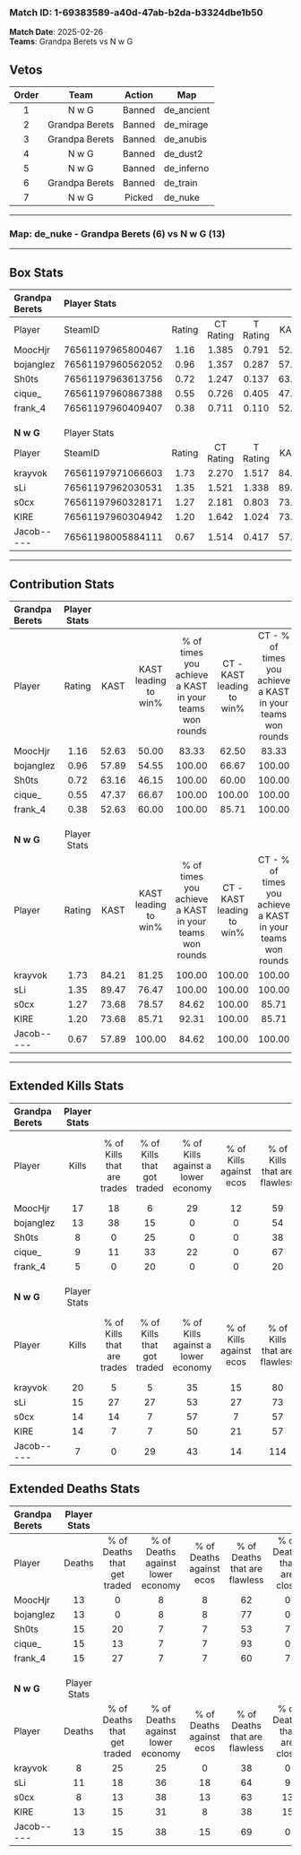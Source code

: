 ### Match ID: 1-69383589-a40d-47ab-b2da-b3324dbe1b50  
**Match Date**: 2025-02-26  
**Teams**: Grandpa Berets vs N w G  

## Vetos  

| Order | Team | Action | Map |
| :---: | :--: | :----: | --- |
| 1 | N w G | Banned | de_ancient |
| 2 | Grandpa Berets | Banned | de_mirage |
| 3 | Grandpa Berets | Banned | de_anubis |
| 4 | N w G | Banned | de_dust2 |
| 5 | N w G | Banned | de_inferno |
| 6 | Grandpa Berets | Banned | de_train |
| 7 | N w G | Picked | de_nuke |

---  

### **Map**: de_nuke - Grandpa Berets (6) vs N w G (13)  
---  

## Box Stats  

| **Grandpa Berets** | Player Stats      |        |           |          |       |       |       |         |        |      |     |
| :- | :- | :-: | :-: | :-: | :-: | :-: | :-: | :-: | :-: | :-: | :-: |
| Player             | SteamID           | Rating | CT Rating | T Rating | KAST  |  ADR  | Kills | Assists | Deaths | K/D  | HS% |
| MoocHjr            | 76561197965800467 |  1.16  |   1.385   |  0.791   | 52.63 | 92.5  |  17   |    1    |   13   | 1.31 | 70  |
| bojanglez          | 76561197960562052 |  0.96  |   1.357   |  0.287   | 57.89 | 75.4  |  13   |    2    |   13   | 1.00 | 38  |
| Sh0ts              | 76561197963613756 |  0.72  |   1.247   |  0.137   | 63.16 | 66.7  |   8   |    7    |   15   | 0.53 | 62  |
| cique_             | 76561197960867388 |  0.55  |   0.726   |  0.405   | 47.37 | 48.6  |   9   |    0    |   15   | 0.60 | 33  |
| frank_4            | 76561197960409407 |  0.38  |   0.711   |  0.110   | 52.63 | 37.5  |   5   |    1    |   15   | 0.33 | 60  |
|                    |                   |        |           |          |       |       |       |         |        |      |     |
|                    |                   |        |           |          |       |       |       |         |        |      |     |
|                    |                   |        |           |          |       |       |       |         |        |      |     |
| **N w G**          | Player Stats      |        |           |          |       |       |       |         |        |      |     |
| Player             | SteamID           | Rating | CT Rating | T Rating | KAST  |  ADR  | Kills | Assists | Deaths | K/D  | HS% |
| krayvok            | 76561197971066603 |  1.73  |   2.270   |  1.517   | 84.21 | 107.5 |  20   |    5    |   8    | 2.50 | 50  |
| sLi                | 76561197962030531 |  1.35  |   1.521   |  1.338   | 89.47 | 71.3  |  15   |    6    |   11   | 1.36 | 33  |
| s0cx               | 76561197960328171 |  1.27  |   2.181   |  0.803   | 73.68 | 75.8  |  14   |    2    |   8    | 1.75 | 71  |
| KIRE               | 76561197960304942 |  1.20  |   1.642   |  1.024   | 73.68 | 89.8  |  14   |    7    |   13   | 1.08 | 50  |
| Jacob-----         | 76561198005884111 |  0.67  |   1.514   |  0.417   | 57.89 | 60.8  |   7   |    7    |   13   | 0.54 | 57  |
---  

## Contribution Stats  

| **Grandpa Berets** | Player Stats |       |                      |                                                        |                           |                                                             |                          |                                                            |
| :- | :-: | :-: | :-: | :-: | :-: | :-: | :-: | :-: |
| Player             |    Rating    | KAST  | KAST leading to win% | % of times you achieve a KAST in your teams won rounds | CT - KAST leading to win% | CT - % of times you achieve a KAST in your teams won rounds | T - KAST leading to win% | T - % of times you achieve a KAST in your teams won rounds |
| MoocHjr            |     1.16     | 52.63 |        50.00         |                         83.33                          |           62.50           |                            83.33                            |           0.00           |                            0.00                            |
| bojanglez          |     0.96     | 57.89 |        54.55         |                         100.00                         |           66.67           |                           100.00                            |           0.00           |                            0.00                            |
| Sh0ts              |     0.72     | 63.16 |        46.15         |                         100.00                         |           60.00           |                           100.00                            |           0.00           |                            0.00                            |
| cique_             |     0.55     | 47.37 |        66.67         |                         100.00                         |          100.00           |                           100.00                            |           0.00           |                            0.00                            |
| frank_4            |     0.38     | 52.63 |        60.00         |                         100.00                         |           85.71           |                           100.00                            |           0.00           |                            0.00                            |
|                    |              |       |                      |                                                        |                           |                                                             |                          |                                                            |
|                    |              |       |                      |                                                        |                           |                                                             |                          |                                                            |
|                    |              |       |                      |                                                        |                           |                                                             |                          |                                                            |
| **N w G**          | Player Stats |       |                      |                                                        |                           |                                                             |                          |                                                            |
| Player             |    Rating    | KAST  | KAST leading to win% | % of times you achieve a KAST in your teams won rounds | CT - KAST leading to win% | CT - % of times you achieve a KAST in your teams won rounds | T - KAST leading to win% | T - % of times you achieve a KAST in your teams won rounds |
| krayvok            |     1.73     | 84.21 |        81.25         |                         100.00                         |          100.00           |                           100.00                            |          66.67           |                           100.00                           |
| sLi                |     1.35     | 89.47 |        76.47         |                         100.00                         |          100.00           |                           100.00                            |          60.00           |                           100.00                           |
| s0cx               |     1.27     | 73.68 |        78.57         |                         84.62                          |          100.00           |                            85.71                            |          62.50           |                           83.33                            |
| KIRE               |     1.20     | 73.68 |        85.71         |                         92.31                          |          100.00           |                            85.71                            |          75.00           |                           100.00                           |
| Jacob-----         |     0.67     | 57.89 |        100.00        |                         84.62                          |          100.00           |                           100.00                            |          100.00          |                           66.67                            |
---  

## Extended Kills Stats  

| **Grandpa Berets** | Player Stats |                            |                            |                                    |                         |                              |                                 |                                       |                    |           |
| :- | :-: | :-: | :-: | :-: | :-: | :-: | :-: | :-: | :-: | :-: |
| Player             |    Kills     | % of Kills that are trades | % of Kills that got traded | % of Kills against a lower economy | % of Kills against ecos | % of Kills that are flawless | % of Kills that are close duels | % of Kills that are assisted by flash | Pistol Round Kills | AWP Kills |
| MoocHjr            |      17      |             18             |             6              |                 29                 |           12            |              59              |                0                |                   0                   |         3          |     0     |
| bojanglez          |      13      |             38             |             15             |                 0                  |            0            |              54              |                8                |                   0                   |         1          |     0     |
| Sh0ts              |      8       |             0              |             25             |                 0                  |            0            |              38              |               25                |                   0                   |         0          |     0     |
| cique_             |      9       |             11             |             33             |                 22                 |            0            |              67              |               11                |                   0                   |         0          |     2     |
| frank_4            |      5       |             0              |             20             |                 0                  |            0            |              20              |                0                |                   0                   |         0          |     0     |
|                    |              |                            |                            |                                    |                         |                              |                                 |                                       |                    |           |
|                    |              |                            |                            |                                    |                         |                              |                                 |                                       |                    |           |
|                    |              |                            |                            |                                    |                         |                              |                                 |                                       |                    |           |
| **N w G**          | Player Stats |                            |                            |                                    |                         |                              |                                 |                                       |                    |           |
| Player             |    Kills     | % of Kills that are trades | % of Kills that got traded | % of Kills against a lower economy | % of Kills against ecos | % of Kills that are flawless | % of Kills that are close duels | % of Kills that are assisted by flash | Pistol Round Kills | AWP Kills |
| krayvok            |      20      |             5              |             5              |                 35                 |           15            |              80              |                0                |                  10                   |         1          |     0     |
| sLi                |      15      |             27             |             27             |                 53                 |           27            |              73              |                0                |                   0                   |         2          |     0     |
| s0cx               |      14      |             14             |             7              |                 57                 |            7            |              57              |                7                |                   0                   |         4          |     0     |
| KIRE               |      14      |             7              |             7              |                 50                 |           21            |              57              |                7                |                   0                   |         2          |     1     |
| Jacob-----         |      7       |             0              |             29             |                 43                 |           14            |             114              |                0                |                  14                   |         1          |     0     |
## Extended Deaths Stats  

| **Grandpa Berets** | Player Stats |                             |                                   |                          |                               |                            |                           |               |
| :- | :-: | :-: | :-: | :-: | :-: | :-: | :-: | :-: |
| Player             |    Deaths    | % of Deaths that get traded | % of Deaths against lower economy | % of Deaths against ecos | % of Deaths that are flawless | % of Deaths that are close | % of Deaths while blinded | Deaths to AWP |
| MoocHjr            |      13      |              0              |                 8                 |            8             |              62               |             0              |             8             |       0       |
| bojanglez          |      13      |              0              |                 8                 |            8             |              77               |             0              |             0             |       0       |
| Sh0ts              |      15      |             20              |                 7                 |            7             |              53               |             7              |             0             |       0       |
| cique_             |      15      |             13              |                 7                 |            7             |              93               |             0              |             0             |       1       |
| frank_4            |      15      |             27              |                 7                 |            7             |              60               |             7              |            13             |       0       |
|                    |              |                             |                                   |                          |                               |                            |                           |               |
|                    |              |                             |                                   |                          |                               |                            |                           |               |
|                    |              |                             |                                   |                          |                               |                            |                           |               |
| **N w G**          | Player Stats |                             |                                   |                          |                               |                            |                           |               |
| Player             |    Deaths    | % of Deaths that get traded | % of Deaths against lower economy | % of Deaths against ecos | % of Deaths that are flawless | % of Deaths that are close | % of Deaths while blinded | Deaths to AWP |
| krayvok            |      8       |             25              |                25                 |            0             |              38               |             0              |             0             |       1       |
| sLi                |      11      |             18              |                36                 |            18            |              64               |             9              |             0             |       0       |
| s0cx               |      8       |             13              |                38                 |            13            |              63               |             13             |             0             |       0       |
| KIRE               |      13      |             15              |                31                 |            8             |              38               |             15             |             0             |       1       |
| Jacob-----         |      13      |             15              |                38                 |            15            |              69               |             0              |             0             |       0       |

